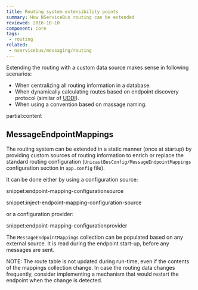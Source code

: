 ```yaml
---
title: Routing system extensibility points
summary: How NServiceBus routing can be extended
reviewed: 2016-10-10
component: Core
tags:
 - routing
related:
 - nservicebus/messaging/routing
---
```


Extending the routing with a custom data source makes sense in following scenarios:

 * When centralizing all routing information in a database.
 * When dynamically calculating routes based on endpoint discovery protocol (similar of [UDDI](https://en.wikipedia.org/wiki/Web_Services_Discovery)).
 * When using a convention based on massage naming.

partial:content 


## MessageEndpointMappings

The routing system can be extended in a static manner (once at startup) by providing custom sources of routing information to enrich or replace the standard routing configuration (`UnicastBusConfig/MessageEndpointMappings` configuration section in `app.config` file).

It can be done either by using a configuration source:

snippet:endpoint-mapping-configurationsource

snippet:inject-endpoint-mapping-configuration-source

or a configuration provider:

snippet:endpoint-mapping-configurationprovider

The `MessageEndpointMappings` collection can be populated based on any external source. It is read during the endpoint start-up, before any messages are sent.

NOTE: The route table is not updated during run-time, even if the contents of the mappings collection change. In case the routing data changes frequently, consider implementing a mechanism that would restart the endpoint when the change is detected.